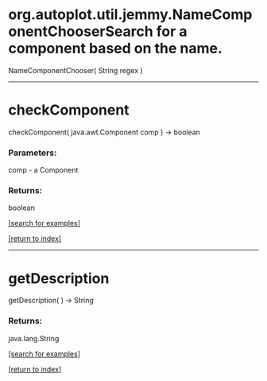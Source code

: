 # org.autoplot.util.jemmy.NameComponentChooserSearch for a component based on the name.
NameComponentChooser( String regex )


***
<a name="checkComponent"></a>
# checkComponent
checkComponent( java.awt.Component comp ) &rarr; boolean



### Parameters:
comp - a Component

### Returns:
boolean


<a href="https://github.com/autoplot/dev/search?q=checkComponent&unscoped_q=checkComponent">[search for examples]</a>

<a href="https://github.com/autoplot/documentation/blob/master/javadoc/index-all.md">[return to index]</a>

***
<a name="getDescription"></a>
# getDescription
getDescription(  ) &rarr; String



### Returns:
java.lang.String


<a href="https://github.com/autoplot/dev/search?q=getDescription&unscoped_q=getDescription">[search for examples]</a>

<a href="https://github.com/autoplot/documentation/blob/master/javadoc/index-all.md">[return to index]</a>

